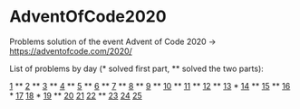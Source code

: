# AdventOfCode2020

Problems solution of the event Advent of Code 2020 -> https://adventofcode.com/2020/ 

List of problems by day (* solved first part, ** solved the two parts):

[1](https://adventofcode.com/2020/day/1) **
[2](https://adventofcode.com/2020/day/2) **
[3](https://adventofcode.com/2020/day/3) **
[4](https://adventofcode.com/2020/day/4) **
[5](https://adventofcode.com/2020/day/5) ** 
[6](https://adventofcode.com/2020/day/6) ** 
[7](https://adventofcode.com/2020/day/7) ** 
[8](https://adventofcode.com/2020/day/8) ** 
[9](https://adventofcode.com/2020/day/9) ** 
[10](https://adventofcode.com/2020/day/10) ** 
[11](https://adventofcode.com/2020/day/11) ** 
[12](https://adventofcode.com/2020/day/12) ** 
[13](https://adventofcode.com/2020/day/13) * 
[14](https://adventofcode.com/2020/day/14) ** 
[15](https://adventofcode.com/2020/day/15) ** 
[16](https://adventofcode.com/2020/day/16) * 
[17](https://adventofcode.com/2020/day/17)
[18](https://adventofcode.com/2020/day/18) *
[19](https://adventofcode.com/2020/day/19) ** 
[20](https://adventofcode.com/2020/day/20)
[21](https://adventofcode.com/2020/day/21)
[22](https://adventofcode.com/2020/day/22) ** 
[23](https://adventofcode.com/2020/day/23)
[24](https://adventofcode.com/2020/day/24)
[25](https://adventofcode.com/2020/day/25)
